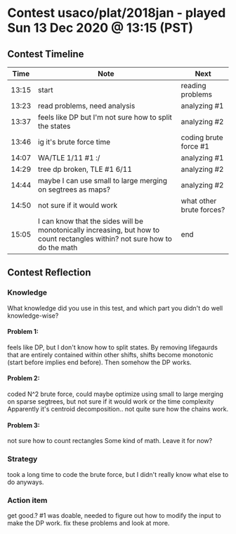 # Contest usaco/plat/2018jan - played Sun 13 Dec 2020 @ 13:15 (PST)

## Contest Timeline

| Time | Note | Next |
|----|----|----|
13:15 | start | reading problems
13:23 | read problems, need analysis | analyzing #1
13:37 | feels like DP but I'm not sure how to split the states | analyzing #2
13:46 | ig it's brute force time | coding brute force #1
14:07 | WA/TLE 1/11 #1 :/ | analyzing #1
14:29 | tree dp broken, TLE #1 6/11 | analyzing #2
14:44 | maybe I can use small to large merging on segtrees as maps? | analyzing #2
14:50 | not sure if it would work | what other brute forces?
15:05 | I can know that the sides will be monotonically increasing, but how to count rectangles within? not sure how to do the math | end

## Contest Reflection

### Knowledge
What knowledge did you use in this test, and which part you didn't do well knowledge-wise?

#### Problem 1:

feels like DP, but I don't know how to split states.
By removing lifegaurds that are entirely contained within other shifts, shifts become monotonic (start before implies end before). Then somehow the DP works.

#### Problem 2:

coded N^2 brute force, could maybe optimize using small to large merging on sparse segtrees, but not sure if it would work or the time complexity
Apparently it's centroid decomposition.. not quite sure how the chains work.

#### Problem 3:

not sure how to count rectangles
Some kind of math. Leave it for now?

### Strategy
took a long time to code the brute force, but I didn't really know what else to do anyways.

### Action item
get good.? #1 was doable, needed to figure out how to modify the input to make the DP work. fix these problems and look at more.
